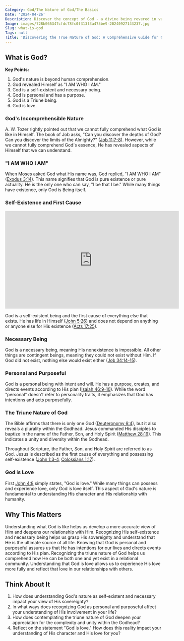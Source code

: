 ```yaml
---
Category: God/The Nature of God/The Basics
Date: '2024-04-26'
Description: Discover the concept of God - a divine being revered in various religions. Explore the idea of God's nature, attributes, and significance in human belief systems.
Image: images/728b065347cfdc78fc0f313f3a475be9-20240927143237.jpg
Slug: what-is-god
Tags: null
Title: 'Discovering the True Nature of God: A Comprehensive Guide for Christian Believers'
---
```


## What is God?

**Key Points:**

1. God's nature is beyond human comprehension.
2. God revealed Himself as "I AM WHO I AM."
3. God is a self-existent and necessary being.
4. God is personal and has a purpose.
5. God is a Triune being.
6. God is love.

### God's Incomprehensible Nature

A. W. Tozer rightly pointed out that we cannot fully comprehend what God is like in Himself. The book of Job asks, "Can you discover the depths of God? Can you discover the limits of the Almighty?" ([Job 11:7-8](https://www.bibleref.com/Job/11/Job-11-7.html)). However, while we cannot fully comprehend God's essence, He has revealed aspects of Himself that we can understand.

### "I AM WHO I AM"

When Moses asked God what His name was, God replied, "I AM WHO I AM" ([Exodus 3:14](https://www.bibleref.com/Exodus/3/Exodus-3-14.html)). This name signifies that God is pure existence or pure actuality. He is the only one who can say, "I be that I be." While many things have existence, only God is Being itself.

### Self-Existence and First Cause


<iframe width="560" height="315" src="https://www.youtube.com/embed/QPywCD-TSd0" frameborder="0" allow="autoplay; encrypted-media" allowfullscreen></iframe>


God is a self-existent being and the first cause of everything else that exists. He has life in Himself ([John 5:26](https://www.bibleref.com/John/5/John-5-26.html)) and does not depend on anything or anyone else for His existence ([Acts 17:25](https://www.bibleref.com/Acts/17/Acts-17-25.html)).

### Necessary Being

God is a necessary being, meaning His nonexistence is impossible. All other things are contingent beings, meaning they could not exist without Him. If God did not exist, nothing else would exist either ([Job 34:14-15](https://www.bibleref.com/Job/34/Job-34-14.html)).

### Personal and Purposeful

God is a personal being with intent and will. He has a purpose, creates, and directs events according to His plan ([Isaiah 46:9-10](https://www.bibleref.com/Isaiah/46/Isaiah-46-9.html)). While the word "personal" doesn't refer to personality traits, it emphasizes that God has intentions and acts purposefully.

### The Triune Nature of God

The Bible affirms that there is only one God ([Deuteronomy 6:4](https://www.bibleref.com/Deuteronomy/6/Deuteronomy-6-4.html)), but it also reveals a plurality within the Godhead. Jesus commanded His disciples to baptize in the name of the Father, Son, and Holy Spirit ([Matthew 28:19](https://www.bibleref.com/Matthew/28/Matthew-28-19.html)). This indicates a unity and diversity within the Godhead.

Throughout Scripture, the Father, Son, and Holy Spirit are referred to as God. Jesus is described as the first cause of everything and possessing self-existence ([John 1:3-4](https://www.bibleref.com/John/1/John-1-3.html), [Colossians 1:17](https://www.bibleref.com/Colossians/1/Colossians-1-17.html)).

### God is Love

First [John 4:8](https://www.bibleref.com/John/4/John-4-8.html) simply states, "God is love." While many things can possess and experience love, only God is love itself. This aspect of God's nature is fundamental to understanding His character and His relationship with humanity.

## Why This Matters

Understanding what God is like helps us develop a more accurate view of Him and deepens our relationship with Him. Recognizing His self-existence and necessary being helps us grasp His sovereignty and understand that He is the ultimate source of all life. Knowing that God is personal and purposeful assures us that He has intentions for our lives and directs events according to His plan. Recognizing the triune nature of God helps us comprehend how He can be both one and yet exist in a relational community. Understanding that God is love allows us to experience His love more fully and reflect that love in our relationships with others.

## Think About It

1. How does understanding God's nature as self-existent and necessary impact your view of His sovereignty?
2. In what ways does recognizing God as personal and purposeful affect your understanding of His involvement in your life?
3. How does contemplating the triune nature of God deepen your appreciation for the complexity and unity within the Godhead?
4. Reflect on the statement "God is love." How does this reality impact your understanding of His character and His love for you?